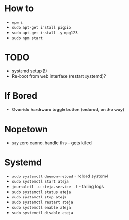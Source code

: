 # How to

- `npm i`
- `sudo apt-get install pigpio`
- `sudo apt-get install -y mpg123`
- `sudo npm start`

# TODO

- systemd setup (!)
- Re-boot from web interface (restart systemd)?

# If Bored

- Override hardrware toggle button (ordered, on the way)

# Nopetown

- `say` zero cannot handle this - gets killed

# Systemd

- `sudo systemctl daemon-reload` - reload systemd
- `sudo systemctl start ateja`
- `journalctl -u ateja.service -f` - tailing logs
- `sudo systemctl status ateja`
- `sudo systemctl stop ateja`
- `sudo systemctl restart ateja`
- `sudo systemctl enable ateja`
- `sudo systemctl disable ateja`
